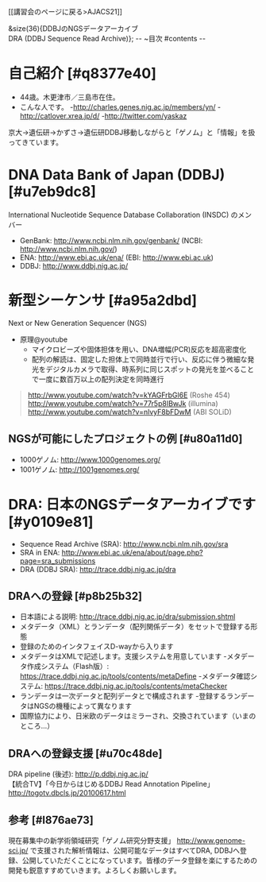 [[講習会のページに戻る>AJACS21]]

&size(36){DDBJのNGSデータアーカイブ<br>DRA (DDBJ Sequence Read Archive)};
        --
~目次
#contents
        --

# 自己紹介 [#q8377e40]
- 44歳。木更津市／三島市在住。
- こんな人です。
    -http://charles.genes.nig.ac.jp/members/yn/
    -http://catlover.xrea.jp/d/
    -http://twitter.com/yaskaz

京大→遺伝研→かずさ→遺伝研DDBJ移動しながらと「ゲノム」と「情報」を扱ってきています。

#  DNA Data Bank of Japan (DDBJ) [#u7eb9dc8]

International Nucleotide Sequence Database Collaboration  (INSDC) のメンバー

- GenBank: http://www.ncbi.nlm.nih.gov/genbank/ (NCBI: http://www.ncbi.nlm.nih.gov/)
- ENA: http://www.ebi.ac.uk/ena/ (EBI: http://www.ebi.ac.uk)
- DDBJ: http://www.ddbj.nig.ac.jp/

#  新型シーケンサ [#a95a2dbd]

Next or New Generation Sequencer (NGS)

- 原理@youtube
    - マイクロビーズや固体担体を用い、DNA増幅(PCR)反応を超高密度化
    - 配列の解読は、固定した担体上で同時並行で行い、反応に伴う微細な発光をデジタルカメラで取得、時系列に同じスポットの発光を並べることで一度に数百万以上の配列決定を同時進行

> http://www.youtube.com/watch?v=kYAGFrbGl6E (Roshe 454)
> http://www.youtube.com/watch?v=77r5p8IBwJk (illumina)
> http://www.youtube.com/watch?v=nlvyF8bFDwM (ABI SOLiD)

##  NGSが可能にしたプロジェクトの例 [#u80a11d0]
- 1000ゲノム: http://www.1000genomes.org/
- 1001ゲノム: http://1001genomes.org/

#  DRA: 日本のNGSデータアーカイブです [#y0109e81]
- Sequence Read Archive (SRA): http://www.ncbi.nlm.nih.gov/sra
- SRA in ENA: http://www.ebi.ac.uk/ena/about/page.php?page=sra_submissions
- DRA (DDBJ SRA): http://trace.ddbj.nig.ac.jp/dra

##  DRAへの登録 [#p8b25b32]
- 日本語による説明: http://trace.ddbj.nig.ac.jp/dra/submission.shtml
- メタデータ（XML）とランデータ（配列関係データ）をセットで登録する形態
- 登録のためのインタフェイスD-wayから入ります
- メタデータはXMLで記述します。支援システムを用意しています
    -メタデータ作成システム（Flash版）:  https://trace.ddbj.nig.ac.jp/tools/contents/metaDefine
    -メタデータ確認システム: https://trace.ddbj.nig.ac.jp/tools/contents/metaChecker
- ランデータは一次データと配列データとで構成されます
    -登録するランデータはNGSの機種によって異なります
- 国際協力により、日米欧のデータはミラーされ、交換されています（いまのところ...）

##  DRAへの登録支援 [#u70c48de]
DRA pipeline (後述): http://p.ddbj.nig.ac.jp/ <br>【統合TV】「今日からはじめるDDBJ Read Annotation Pipeline」http://togotv.dbcls.jp/20100617.html

## 参考 [#l876ae73]
現在募集中の新学術領域研究「ゲノム研究分野支援」 http://www.genome-sci.jp/  で支援された解析情報は、公開可能なデータはすべてDRA, DDBJへ登録、公開していただくことになっています。皆様のデータ登録を楽にするための開発も鋭意すすめていきます。よろしくお願いします。
